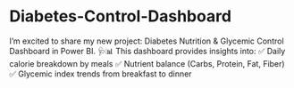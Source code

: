 # Diabetes-Control-Dashboard
I’m excited to share my new project: Diabetes Nutrition &amp; Glycemic Control Dashboard in Power BI. 🩺📊 This dashboard provides insights into:  ✅ Daily calorie breakdown by meals  ✅ Nutrient balance (Carbs, Protein, Fat, Fiber)  ✅ Glycemic index trends from breakfast to dinner
